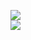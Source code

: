 [![](https://img.shields.io/badge/Made%20With-Github%20Spray-lightgrey.svg?style=for-the-badge&logo=github)](https://github.com/Annihil/github-spray#19158)  
[![](https://i.imgur.com/2DrTn0Z.gif)](https://github.com/Annihil/github-spray)